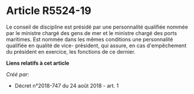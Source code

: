 # Article R5524-19

Le conseil de discipline est présidé par une personnalité qualifiée nommée par le ministre chargé des gens de mer et le
ministre chargé des ports maritimes. Est nommée dans les mêmes conditions une personnalité qualifiée en qualité de vice-
président, qui assure, en cas d'empêchement du président en exercice, les fonctions de ce dernier.

**Liens relatifs à cet article**

_Créé par_:

  - Décret n°2018-747 du 24 août 2018 - art. 1
